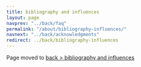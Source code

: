 ```yaml
---
title: bibliography and influences
layout: page
navprev: "../back/faq"
permalink: "/about/bibliography-influences/"
navnext: "../back/acknowledgments"
redirect: ../back/bibliography-influences
---
```


Page moved to [back > bibliography and influences](/back/bibliography-influences)
